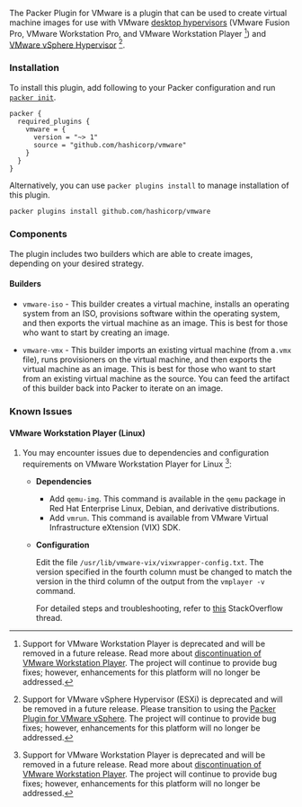 <!-- markdownlint-disable first-line-h1 no-inline-html -->

The Packer Plugin for VMware is a plugin that can be used to create virtual machine images for use
with VMware [desktop hypervisors][desktop-hypervisors] (VMware Fusion Pro, VMware Workstation Pro,
and VMware Workstation Player [^1]) and [VMware vSphere Hypervisor][vsphere-hypervisor] [^2].

### Installation

To install this plugin, add following to your Packer configuration and run
[`packer init`](/packer/docs/commands/init).

```hcl
packer {
  required_plugins {
    vmware = {
      version = "~> 1"
      source = "github.com/hashicorp/vmware"
    }
  }
}
```

Alternatively, you can use `packer plugins install` to manage installation of this plugin.

```sh
packer plugins install github.com/hashicorp/vmware
```

### Components

The plugin includes two builders which are able to create images, depending on your desired
strategy.

#### Builders

- `vmware-iso` - This builder creates a virtual machine, installs an operating system from an ISO,
  provisions software within the operating system, and then exports the virtual machine as an image.
  This is best for those who want to start by creating an image.

- `vmware-vmx` - This builder imports an existing virtual machine (from a`.vmx` file), runs
  provisioners on the virtual machine, and then exports the virtual machine as an image. This is
  best for those who want to start from an existing virtual machine as the source. You can feed the
  artifact of this builder back into Packer to iterate on an image.

### Known Issues

#### VMware Workstation Player (Linux)

1. You may encounter issues due to dependencies and configuration requirements on VMware Workstation
   Player for Linux [^1]:

   - **Dependencies**
     - Add `qemu-img`. This command is available in the `qemu` package in Red Hat Enterprise Linux,
       Debian, and derivative distributions.
     - Add `vmrun`. This command is available from VMware Virtual Infrastructure eXtension (VIX) SDK.
   - **Configuration**

     Edit the file `/usr/lib/vmware-vix/vixwrapper-config.txt`. The version specified in the fourth
     column must be changed to match the version in the third column of the output from the
     `vmplayer -v` command.

     For detailed steps and troubleshooting, refer to [this][known-issues-so] StackOverflow thread.

[^1]: Support for VMware Workstation Player is deprecated and will be removed in a future release.
      Read more about [discontinuation of VMware Workstation Player][footnote-player-discontinuation].
      The project will continue to provide bug fixes; however, enhancements for this platform will
      no longer be addressed.

[^2]: Support for VMware vSphere Hypervisor (ESXi) is deprecated and will be removed in a future release.
      Please transition to using the [Packer Plugin for VMware vSphere][footnote-packer-plugin-vsphere].
      The project will continue to provide bug fixes; however, enhancements for this platform will
      no longer be addressed.

[vsphere-hypervisor]: https://www.vmware.com/products/vsphere-hypervisor.html
[desktop-hypervisors]: https://www.vmware.com/products/desktop-hypervisor.html
[known-issues-so]: https://stackoverflow.com/questions/31985348/vix-vmrun-doesnt-work-with-vmware-player
[footnote-player-discontinuation]: https://blogs.vmware.com/workstation/2024/05/vmware-workstation-pro-now-available-free-for-personal-use.html
[footnote-packer-plugin-vsphere]: https://developer.hashicorp.com/packer/integrations/hashicorp/vsphere
